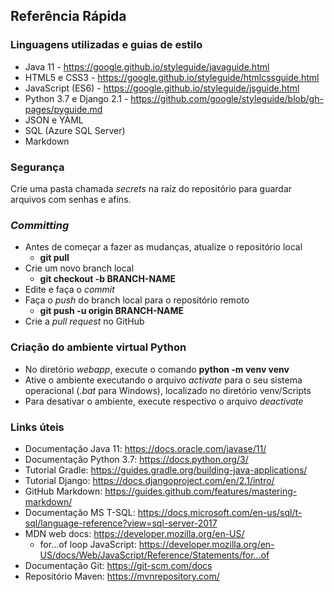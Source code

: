 ## Referência Rápida
### Linguagens utilizadas e guias de estilo
* Java 11 - https://google.github.io/styleguide/javaguide.html
* HTML5 e CSS3 - https://google.github.io/styleguide/htmlcssguide.html
* JavaScript (ES6) - https://google.github.io/styleguide/jsguide.html
* Python 3.7 e Django 2.1 - https://github.com/google/styleguide/blob/gh-pages/pyguide.md
* JSON e YAML
* SQL (Azure SQL Server)
* Markdown

### Segurança
Crie uma pasta chamada _secrets_ na raíz do repositório para guardar arquivos com senhas e afins.

### _Committing_
* Antes de começar a fazer as mudanças, atualize o repositório local
   * __git pull__
* Crie um novo branch local
   * __git checkout -b BRANCH-NAME__
* Edite e faça o _commit_
* Faça o _push_ do branch local para o repositório remoto
  * __git push -u origin BRANCH-NAME__
* Crie a _pull request_ no GitHub

### Criação do ambiente virtual Python
* No diretório _webapp_, execute o comando __python -m venv venv__
* Ative o ambiente executando o arquivo _activate_ para o seu sistema operacional (_.bat_ para Windows), localizado no diretório venv/Scripts
* Para desativar o ambiente, execute respectivo o arquivo _deactivate_

### Links úteis
* Documentação Java 11: https://docs.oracle.com/javase/11/
* Documentação Python 3.7: https://docs.python.org/3/
* Tutorial Gradle: https://guides.gradle.org/building-java-applications/
* Tutorial Django: https://docs.djangoproject.com/en/2.1/intro/
* GitHub Markdown: https://guides.github.com/features/mastering-markdown/
* Documentação MS T-SQL: https://docs.microsoft.com/en-us/sql/t-sql/language-reference?view=sql-server-2017
* MDN web docs: https://developer.mozilla.org/en-US/
  * for...of loop JavaScript: https://developer.mozilla.org/en-US/docs/Web/JavaScript/Reference/Statements/for...of
* Documentação Git: https://git-scm.com/docs
* Repositório Maven: https://mvnrepository.com/

